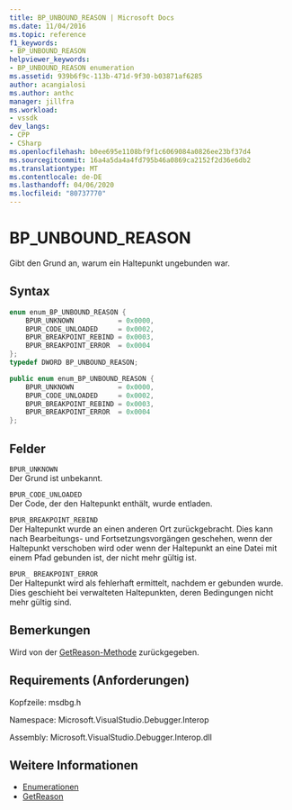 ```yaml
---
title: BP_UNBOUND_REASON | Microsoft Docs
ms.date: 11/04/2016
ms.topic: reference
f1_keywords:
- BP_UNBOUND_REASON
helpviewer_keywords:
- BP_UNBOUND_REASON enumeration
ms.assetid: 939b6f9c-113b-471d-9f30-b03871af6285
author: acangialosi
ms.author: anthc
manager: jillfra
ms.workload:
- vssdk
dev_langs:
- CPP
- CSharp
ms.openlocfilehash: b0ee695e1108bf9f1c6069084a0826ee23bf37d4
ms.sourcegitcommit: 16a4a5da4a4fd795b46a0869ca2152f2d36e6db2
ms.translationtype: MT
ms.contentlocale: de-DE
ms.lasthandoff: 04/06/2020
ms.locfileid: "80737770"
---
```

# <a name="bp_unbound_reason"></a>BP_UNBOUND_REASON
Gibt den Grund an, warum ein Haltepunkt ungebunden war.

## <a name="syntax"></a>Syntax

```cpp
enum enum_BP_UNBOUND_REASON {
    BPUR_UNKNOWN           = 0x0000,
    BPUR_CODE_UNLOADED     = 0x0002,
    BPUR_BREAKPOINT_REBIND = 0x0003,
    BPUR_BREAKPOINT_ERROR  = 0x0004
};
typedef DWORD BP_UNBOUND_REASON;
```

```csharp
public enum enum_BP_UNBOUND_REASON {
    BPUR_UNKNOWN           = 0x0000,
    BPUR_CODE_UNLOADED     = 0x0002,
    BPUR_BREAKPOINT_REBIND = 0x0003,
    BPUR_BREAKPOINT_ERROR  = 0x0004
};
```

## <a name="fields"></a>Felder
`BPUR_UNKNOWN`\
Der Grund ist unbekannt.

`BPUR_CODE_UNLOADED`\
Der Code, der den Haltepunkt enthält, wurde entladen.

`BPUR_BREAKPOINT_REBIND`\
Der Haltepunkt wurde an einen anderen Ort zurückgebracht. Dies kann nach Bearbeitungs- und Fortsetzungsvorgängen geschehen, wenn der Haltepunkt verschoben wird oder wenn der Haltepunkt an eine Datei mit einem Pfad gebunden ist, der nicht mehr gültig ist.

`BPUR_ BREAKPOINT_ERROR`\
Der Haltepunkt wird als fehlerhaft ermittelt, nachdem er gebunden wurde. Dies geschieht bei verwalteten Haltepunkten, deren Bedingungen nicht mehr gültig sind.

## <a name="remarks"></a>Bemerkungen
Wird von der [GetReason-Methode](../../../extensibility/debugger/reference/idebugbreakpointunboundevent2-getreason.md) zurückgegeben.

## <a name="requirements"></a>Requirements (Anforderungen)
Kopfzeile: msdbg.h

Namespace: Microsoft.VisualStudio.Debugger.Interop

Assembly: Microsoft.VisualStudio.Debugger.Interop.dll

## <a name="see-also"></a>Weitere Informationen
- [Enumerationen](../../../extensibility/debugger/reference/enumerations-visual-studio-debugging.md)
- [GetReason](../../../extensibility/debugger/reference/idebugbreakpointunboundevent2-getreason.md)
